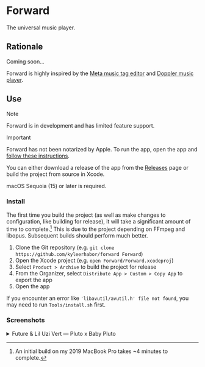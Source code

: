 # Forward

The universal music player.

## Rationale

Coming soon...

Forward is highly inspired by the [Meta music tag editor][meta] and [Doppler music player][doppler].

## Use

> [!NOTE]
>
> Forward is in development and has limited feature support.

> [!IMPORTANT]
>
> Forward has not been notarized by Apple. To run the app, open the app and [follow these instructions][apple-notarization-bypass].

You can either download a release of the app from the [Releases][releases] page or build the project from source in Xcode.

macOS Sequoia (15) or later is required.

### Install

The first time you build the project (as well as make changes to configuration, like building for release), it will take
a significant amount of time to complete.[^1] This is due to the project depending on FFmpeg and libopus. Subsequent
builds should perform much better.

1. Clone the Git repository (e.g. `git clone https://github.com/kyleerhabor/forward Forward`)
2. Open the Xcode project (e.g. `open Forward/Forward.xcodeproj`)
3. Select `Product > Archive` to build the project for release
4. From the Organizer, select `Distribute App > Custom > Copy App` to export the app
5. Open the app

If you encounter an error like `'libavutil/avutil.h' file not found`, you may need to run `Tools/install.sh` first.

### Screenshots

<details>
  <summary>Future & Lil Uzi Vert — Pluto x Baby Pluto</summary>
  
  <img src="Documentation/Screenshots/Future & Lil Uzi Vert - Pluto x Baby Pluto.png">
</details>

[^1]: An initial build on my 2019 MacBook Pro takes ~4 minutes to complete. 

[meta]: https://www.nightbirdsevolve.com/meta
[doppler]: https://brushedtype.co/doppler
[apple-notarization-bypass]: https://support.apple.com/en-us/102445#openanyway
[releases]: https://github.com/kyleerhabor/forward/releases
